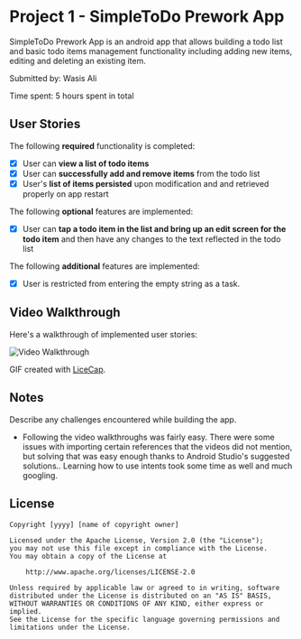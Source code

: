 
# Project 1 - SimpleToDo Prework App

SimpleToDo Prework App is an android app that allows building a todo list and basic todo items management functionality including adding new items, editing and deleting an existing item.

Submitted by: Wasis Ali

Time spent: 5 hours spent in total

## User Stories

The following **required** functionality is completed:

* [x] User can **view a list of todo items**
* [x] User can **successfully add and remove items** from the todo list
* [x] User's **list of items persisted** upon modification and and retrieved properly on app restart

The following **optional** features are implemented:

* [x] User can **tap a todo item in the list and bring up an edit screen for the todo item** and then have any changes to the text reflected in the todo list

The following **additional** features are implemented:

* [x] User is restricted from entering the empty string as a task.

## Video Walkthrough

Here's a walkthrough of implemented user stories:

<img src='https://i.imgur.com/5YaIlTM.gif' title='Walkthrough' width='' alt='Video Walkthrough' />

GIF created with [LiceCap](http://www.cockos.com/licecap/).

## Notes

Describe any challenges encountered while building the app.
- Following the video walkthroughs was fairly easy. There were some issues with importing certain references that the videos did not mention, but solving that was easy enough thanks to Android Studio's suggested solutions.. Learning how to use intents took some time as well and much googling.

## License

    Copyright [yyyy] [name of copyright owner]

    Licensed under the Apache License, Version 2.0 (the "License");
    you may not use this file except in compliance with the License.
    You may obtain a copy of the License at

        http://www.apache.org/licenses/LICENSE-2.0

    Unless required by applicable law or agreed to in writing, software
    distributed under the License is distributed on an "AS IS" BASIS,
    WITHOUT WARRANTIES OR CONDITIONS OF ANY KIND, either express or implied.
    See the License for the specific language governing permissions and
    limitations under the License.
